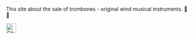 This site about the sale of trombones - original wind musical instruments. 🎷🎺

<img alt="GitHub commit activity" src="https://img.shields.io/github/commit-activity/y/tamga05/Original_Trombones?style=flat-square" height="27">

